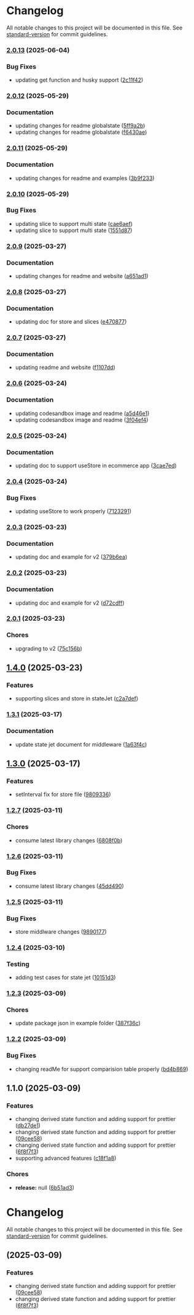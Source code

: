 # Changelog

All notable changes to this project will be documented in this file. See [standard-version](https://github.com/conventional-changelog/standard-version) for commit guidelines.

### [2.0.13](https://github.com/venkateshsundaram/state-jet/compare/v2.0.12...v2.0.13) (2025-06-04)


### Bug Fixes

* updating get function and husky support ([2c11f42](https://github.com/venkateshsundaram/state-jet/commit/2c11f4218e76ee5f8f81f16925098cba717cfeb3))

### [2.0.12](https://github.com/venkateshsundaram/state-jet/compare/v2.0.11...v2.0.12) (2025-05-29)


### Documentation

* updating changes for readme globalstate ([5ff9a2b](https://github.com/venkateshsundaram/state-jet/commit/5ff9a2bfadae0ca2181c0c8d9165ac6681b07542))
* updating changes for readme globalstate ([f6430ae](https://github.com/venkateshsundaram/state-jet/commit/f6430aeb469f97b71d9ede3e66cb1cd7c03addfb))

### [2.0.11](https://github.com/venkateshsundaram/state-jet/compare/v2.0.10...v2.0.11) (2025-05-29)


### Documentation

* updating changes for readme and examples ([3b9f233](https://github.com/venkateshsundaram/state-jet/commit/3b9f2333823bb650a3b6970adfaf69f52458b5b1))

### [2.0.10](https://github.com/venkateshsundaram/state-jet/compare/v2.0.9...v2.0.10) (2025-05-29)


### Bug Fixes

* updating slice to support multi state ([cae6aef](https://github.com/venkateshsundaram/state-jet/commit/cae6aefb563c74687d95b2811aa6807cbf0dbeb9))
* updating slice to support multi state ([1551d87](https://github.com/venkateshsundaram/state-jet/commit/1551d87336a30314028533c74ee0bd91fcb16d0c))

### [2.0.9](https://github.com/venkateshsundaram/state-jet/compare/v2.0.8...v2.0.9) (2025-03-27)


### Documentation

* updating changes for readme and website ([a651ad1](https://github.com/venkateshsundaram/state-jet/commit/a651ad1024cd34ad6ba44fe1cefba7bedd0ab36d))

### [2.0.8](https://github.com/venkateshsundaram/state-jet/compare/v2.0.7...v2.0.8) (2025-03-27)


### Documentation

* updating doc for store and slices ([e470877](https://github.com/venkateshsundaram/state-jet/commit/e4708772e46c9bd669cb4379b235d316e8ba6b8d))

### [2.0.7](https://github.com/venkateshsundaram/state-jet/compare/v2.0.6...v2.0.7) (2025-03-27)


### Documentation

* updating readme and website ([f1107dd](https://github.com/venkateshsundaram/state-jet/commit/f1107dde7df7bd54c48f8e458ba2de81e8a719b8))

### [2.0.6](https://github.com/venkateshsundaram/state-jet/compare/v2.0.5...v2.0.6) (2025-03-24)


### Documentation

* updating codesandbox image and readme ([a5d46e1](https://github.com/venkateshsundaram/state-jet/commit/a5d46e1a1c8ff516be45ef33fd5d7916a7259ea2))
* updating codesandbox image and readme ([3f04ef4](https://github.com/venkateshsundaram/state-jet/commit/3f04ef42f3782b937a61bec666c3d850a34a5387))

### [2.0.5](https://github.com/venkateshsundaram/state-jet/compare/v2.0.4...v2.0.5) (2025-03-24)


### Documentation

* updating doc to support useStore in ecommerce app ([3cae7ed](https://github.com/venkateshsundaram/state-jet/commit/3cae7ed34008e825fee128ff4ed0d35f032a882b))

### [2.0.4](https://github.com/venkateshsundaram/state-jet/compare/v2.0.3...v2.0.4) (2025-03-24)


### Bug Fixes

* updating useStore to work properly ([7123291](https://github.com/venkateshsundaram/state-jet/commit/712329119c4bfd76d4abf2c1bf1d4264d5dcd28f))

### [2.0.3](https://github.com/venkateshsundaram/state-jet/compare/v2.0.2...v2.0.3) (2025-03-23)


### Documentation

* updating doc and example for v2 ([379b6ea](https://github.com/venkateshsundaram/state-jet/commit/379b6ea95cf695a4a03cb486a75e213697aacddb))

### [2.0.2](https://github.com/venkateshsundaram/state-jet/compare/v2.0.1...v2.0.2) (2025-03-23)


### Documentation

* updating doc and example for v2 ([d72cdff](https://github.com/venkateshsundaram/state-jet/commit/d72cdfff2878626be4fda6aecb957395162c956a))

### [2.0.1](https://github.com/venkateshsundaram/state-jet/compare/v1.4.0...v2.0.1) (2025-03-23)


### Chores

* upgrading to v2 ([75c156b](https://github.com/venkateshsundaram/state-jet/commit/75c156b2defc7937ad6f25b373a57af30f4148ae))

## [1.4.0](https://github.com/venkateshsundaram/state-jet/compare/v1.3.1...v1.4.0) (2025-03-23)


### Features

* supporting slices and store in stateJet ([c2a7def](https://github.com/venkateshsundaram/state-jet/commit/c2a7def7a90f2b21f2050cd301c3e823280e28e5))

### [1.3.1](https://github.com/venkateshsundaram/state-jet/compare/v1.3.0...v1.3.1) (2025-03-17)


### Documentation

* update state jet document for middleware ([1a63f4c](https://github.com/venkateshsundaram/state-jet/commit/1a63f4cc383b9b0f72e0c769a19ae572d85e4dab))

## [1.3.0](https://github.com/venkateshsundaram/state-jet/compare/v1.2.7...v1.3.0) (2025-03-17)


### Features

* setInterval fix for store file ([9809336](https://github.com/venkateshsundaram/state-jet/commit/9809336a6408da2d7fe4d542ea49e5a94fc80520))

### [1.2.7](https://github.com/venkateshsundaram/state-jet/compare/v1.2.6...v1.2.7) (2025-03-11)


### Chores

* consume latest library changes ([6808f0b](https://github.com/venkateshsundaram/state-jet/commit/6808f0b05f9c0f570a28012bdcd421c2d41cc65a))

### [1.2.6](https://github.com/venkateshsundaram/state-jet/compare/v1.2.5...v1.2.6) (2025-03-11)


### Bug Fixes

* consume latest library changes ([45dd490](https://github.com/venkateshsundaram/state-jet/commit/45dd4900e8c5d262bc90a4bd923512a9b4c236b5))

### [1.2.5](https://github.com/venkateshsundaram/state-jet/compare/v1.2.4...v1.2.5) (2025-03-11)


### Bug Fixes

* store middlware changes ([9890177](https://github.com/venkateshsundaram/state-jet/commit/9890177667d0e2e0e8bae917e9615b9aeab9ba36))

### [1.2.4](https://github.com/venkateshsundaram/state-jet/compare/v1.2.3...v1.2.4) (2025-03-10)


### Testing

* adding test cases for state jet ([10151d3](https://github.com/venkateshsundaram/state-jet/commit/10151d350409499b7612bac88d7ad5ed6fa3d710))

### [1.2.3](https://github.com/venkateshsundaram/state-jet/compare/v1.2.2...v1.2.3) (2025-03-09)


### Chores

* update package json in example folder ([387f36c](https://github.com/venkateshsundaram/state-jet/commit/387f36c1241565fb73dec0881276a4a1a4b3c90b))

### [1.2.2](https://github.com/venkateshsundaram/state-jet/compare/v1.1.0...v1.2.2) (2025-03-09)


### Bug Fixes

* changing readMe for support comparision table properly ([bd4b869](https://github.com/venkateshsundaram/state-jet/commit/bd4b8699d6d71643a1fd31b35f4a4f455e15c6a8))

## 1.1.0 (2025-03-09)


### Features

* changing derived state function and adding support for prettier ([db27de1](https://github.com/venkateshsundaram/state-jet/commit/db27de1b84347f9fc777806962d8a53d5acb9c34))
* changing derived state function and adding support for prettier ([09cee58](https://github.com/venkateshsundaram/state-jet/commit/09cee58812385111072feb8b00fc2b4b9387a30b))
* changing derived state function and adding support for prettier ([6f8f7f3](https://github.com/venkateshsundaram/state-jet/commit/6f8f7f3cb4ad158a08ba7c4a6cb9dddb0fafc14c))
* supporting advanced features ([c18f1a8](https://github.com/venkateshsundaram/state-jet/commit/c18f1a8a50854837704dd54947f772ffab506284))


### Chores

* **release:** null ([6b51ad3](https://github.com/venkateshsundaram/state-jet/commit/6b51ad3b5da787e63f32c61c8ddcc492cf51dfc8))

# Changelog

All notable changes to this project will be documented in this file. See [standard-version](https://github.com/conventional-changelog/standard-version) for commit guidelines.

##  (2025-03-09)


### Features

* changing derived state function and adding support for prettier ([09cee58](https://github.com/venkateshsundaram/state-jet/commit/09cee58812385111072feb8b00fc2b4b9387a30b))
* changing derived state function and adding support for prettier ([6f8f7f3](https://github.com/venkateshsundaram/state-jet/commit/6f8f7f3cb4ad158a08ba7c4a6cb9dddb0fafc14c))
